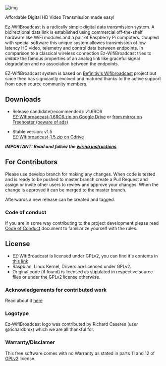 ![img](https://github.com/richardbmx/EZ-WifiBroadcast/blob/develop/logo115.png?raw=true)

Affordable Digital HD Video Transmission made easy!



Ez-WifiBroadcast is a radically simple digital data transmission system. A bidirectional data link is established using commercial off-the-shelf hardware like WiFi modules and a pair of Raspberry Pi computers. Coupled with special software this unique system allowes transmission of low latency HD video, telemetry and control data between endpoints. In comparison to a classical wireless connection Ez-WifiBroadcast tries to *imitate* the famous properties of an analog link like graceful signal degradation and no association between the endpoints. 

EZ-WifiBroadcast system is based on [Befinitiv's Wifibroadcast](https://befinitiv.wordpress.com/wifibroadcast-analog-like-transmission-of-live-video-data/) project but since then has signicantly evolved and matured thanks to the active support from open source community  members.

## Downloads ##

* Release candidate(recommended): v1.6RC6  
[EZ-Wifibroadcast-1.6RC6.zip on Google Drive](https://drive.google.com/open?id=1OgKU4dQoQWsV4T4tVOjq_XM0VrXMXaxs) or [from mirror on Freehoster (beware of ads)](https://www.file-upload.net/en/download-13063079/EZ-Wifibroadcast-1.6RC6.zip.html)


* Stable version: v1.5  
[EZ-Wifibroadcast-1.5.zip on Gdrive](https://drive.google.com/uc?id=0B8ke2EKPqvORdDNkSTdwNDZQZnc&export=download)

_**IMPORTANT: Read and follow the [wiring instructions](https://github.com/bortek/EZ-WifiBroadcast/wiki/Wiring)**_



## For Contributors ## 

Please use develop branch for making any changes. When code is tested and is ready to be pushed to master branch create a Pull Request and assign or invite other users to review and approve your changes. When the change is approved it can be merged to the master branch.

Afterwards a new release can be created and tagged. 

### Code of conduct ###
If you are in some way contributing to the project development please read [Code of Conduct](CODE_OF_CONDUCT.md) document to familiarize yourself with the rules. 
  
## License ##
* EZ-WifiBroadcast is licensed under GPLv2, you can find it's contents in [this link](LICENSE)
* Raspbian, Linux Kernel, Drivers are licensed under GPLv2.
* Original code (if found) is licensed as stipulated in respective source files or under the GPLv2 license otherwise.

### Acknowledgements for contributed work ###
Read about it [here](ACKNOWLEDGMENTS.md)

### Logotype ####
Ez-WifiBroadcast logo was contributed by Richard Caseres (user @richardbmx) which we are all thankful for. 

### Warranty/Disclamer ###
This free software comes with no Warranty as stated in parts 11 and 12 of [GPLv2](https://www.gnu.org/licenses/old-licenses/gpl-2.0.en.html) license.
